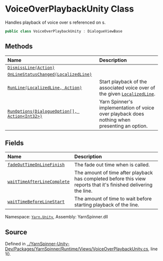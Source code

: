 # VoiceOverPlaybackUnity Class

Handles playback of voice over <see cref="!:AudioClip"></see>s referenced
on <see cref="!:YarnScript"></see>s.


```csharp
public class VoiceOverPlaybackUnity : DialogueViewBase
```



## Methods
|Name|Description|
|:---|:---|
|[`DismissLine(Action)`](/api/csharp/yarn.unity/voiceoverplaybackunity.dismissline-action-.md)||
|[`OnLineStatusChanged(LocalizedLine)`](/api/csharp/yarn.unity/voiceoverplaybackunity.onlinestatuschanged-localizedline-.md)||
|[`RunLine(LocalizedLine, Action)`](/api/csharp/yarn.unity/voiceoverplaybackunity.runline-localizedline,action-.md)| Start playback of the associated voice over <see cref="!:AudioClip"></see> of the given [`LocalizedLine`](/api/csharp/yarn.unity/localizedline.md). |
|[`RunOptions(DialogueOption[], Action<Int32>)`](/api/csharp/yarn.unity/voiceoverplaybackunity.runoptions-dialogueoption--,action-system.int32--.md)| Yarn Spinner's implementation of voice over playback does nothing when presenting an option. |
## Fields
|Name|Description|
|:---|:---|
|[`fadeOutTimeOnLineFinish`](/api/csharp/yarn.unity/voiceoverplaybackunity.fadeouttimeonlinefinish.md)| The fade out time when <see cref="!:FinishCurrentLine"></see> is called. |
|[`waitTimeAfterLineComplete`](/api/csharp/yarn.unity/voiceoverplaybackunity.waittimeafterlinecomplete.md)| The amount of time after playback has completed before this view reports that it's finished delivering the line. |
|[`waitTimeBeforeLineStart`](/api/csharp/yarn.unity/voiceoverplaybackunity.waittimebeforelinestart.md)| The amount of time to wait before starting playback of the line. |
<div class="class-metadata">

Namespace: [`Yarn.Unity`](/api/csharp/yarn.unity/README.md), Assembly: YarnSpinner.dll
</div>

## Source
Defined in [../YarnSpinner-Unity-Dev/Packages/YarnSpinner/Runtime/Views/VoiceOverPlaybackUnity.cs](https://github.com/YarnSpinnerTool/YarnSpinner-Unity//blob/develop/Runtime/Views/VoiceOverPlaybackUnity.cs#L10), line 10.
